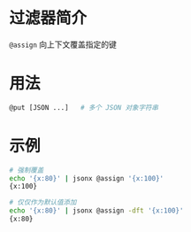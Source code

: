 # 过滤器简介

`@assign` 向上下文覆盖指定的键

# 用法

```bash
@put [JSON ...]   # 多个 JSON 对象字符串
```

# 示例

```bash
# 强制覆盖
echo '{x:80}' | jsonx @assign '{x:100}'
{x:100}

# 仅仅作为默认值添加
echo '{x:80}' | jsonx @assign -dft '{x:100}'
{x:80}
```

